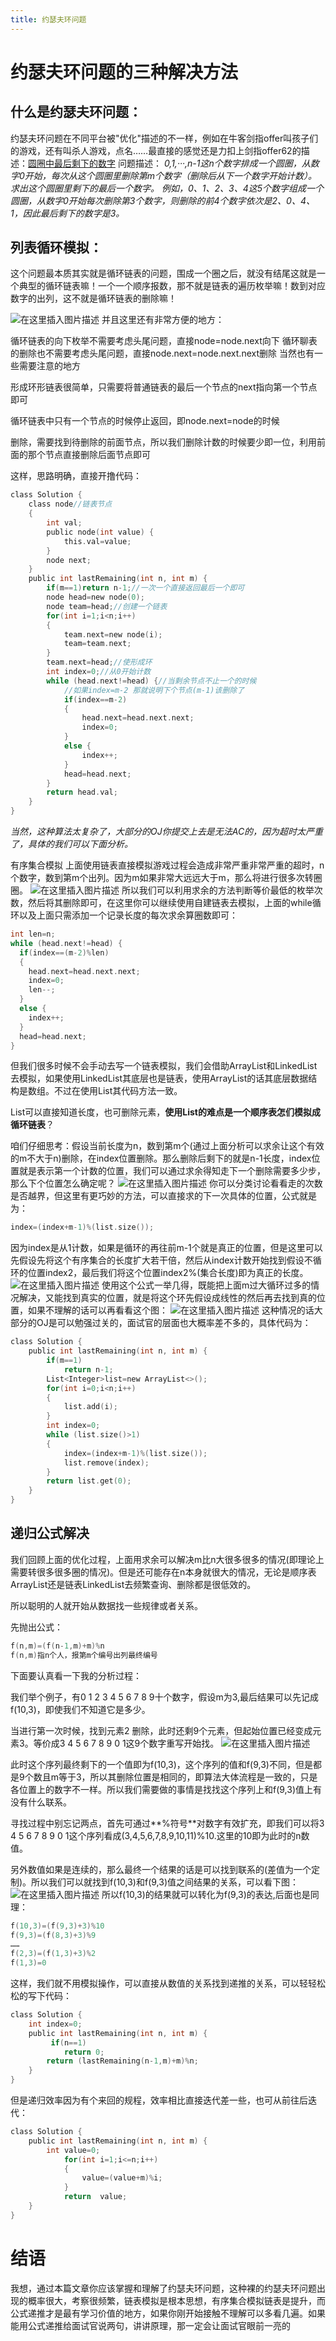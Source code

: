 ```yaml
---
title: 约瑟夫环问题
---
```

# 约瑟夫环问题的三种解决方法
<!-- more -->
## 什么是约瑟夫环问题：
约瑟夫环问题在不同平台被"优化"描述的不一样，例如在牛客剑指offer叫孩子们的游戏，还有叫杀人游戏，点名……最直接的感觉还是力扣上剑指offer62的描述：[圆圈中最后剩下的数字](https://leetcode.cn/problems/yuan-quan-zhong-zui-hou-sheng-xia-de-shu-zi-lcof/)
问题描述：
_0,1,···,n-1这n个数字排成一个圆圈，从数字0开始，每次从这个圆圈里删除第m个数字（删除后从下一个数字开始计数）。求出这个圆圈里剩下的最后一个数字。
例如，0、1、2、3、4这5个数字组成一个圆圈，从数字0开始每次删除第3个数字，则删除的前4个数字依次是2、0、4、1，因此最后剩下的数字是3。_
## 列表循环模拟：
这个问题最本质其实就是循环链表的问题，围成一个圈之后，就没有结尾这就是一个典型的循环链表嘛！一个一个顺序报数，那不就是链表的遍历枚举嘛！数到对应数字的出列，这不就是循环链表的删除嘛！

![在这里插入图片描述](https://img-blog.csdnimg.cn/b2ac040659104763b4dbf006bf0733a6.jpeg#pic_center)
并且这里还有非常方便的地方：

循环链表的向下枚举不需要考虑头尾问题，直接node=node.next向下
循环聊表的删除也不需要考虑头尾问题，直接node.next=node.next.next删除
当然也有一些需要注意的地方

形成环形链表很简单，只需要将普通链表的最后一个节点的next指向第一个节点即可

循环链表中只有一个节点的时候停止返回，即node.next=node的时候

删除，需要找到待删除的前面节点，所以我们删除计数的时候要少即一位，利用前面的那个节点直接删除后面节点即可

这样，思路明确，直接开撸代码：

```c
class Solution {
    class node//链表节点
    {
        int val;
        public node(int value) {
            this.val=value;
        }
        node next;
    }
    public int lastRemaining(int n, int m) {
        if(m==1)return n-1;//一次一个直接返回最后一个即可
        node head=new node(0);
        node team=head;//创建一个链表
        for(int i=1;i<n;i++)
        {
            team.next=new node(i);
            team=team.next;
        }
        team.next=head;//使形成环
        int index=0;//从0开始计数
        while (head.next!=head) {//当剩余节点不止一个的时候
            //如果index=m-2 那就说明下个节点(m-1)该删除了
            if(index==m-2)
            {
                head.next=head.next.next;
                index=0;
            }
            else {
                index++;
            }
            head=head.next;
        }
        return head.val;
    }
}

```
*当然，这种算法太复杂了，大部分的OJ你提交上去是无法AC的，因为超时太严重了，具体的我们可以下面分析。*

有序集合模拟
上面使用链表直接模拟游戏过程会造成非常严重非常严重的超时，n个数字，数到第m个出列。因为m如果非常大远远大于m，那么将进行很多次转圈圈。
![在这里插入图片描述](https://img-blog.csdnimg.cn/791ba2974e314ff789200f4f9cd74a9b.jpeg#pic_center)
所以我们可以利用求余的方法判断等价最低的枚举次数，然后将其删除即可，在这里你可以继续使用自建链表去模拟，上面的while循环以及上面只需添加一个记录长度的每次求余算圈数即可：

```c
int len=n;
while (head.next!=head) {
  if(index==(m-2)%len)
  {
    head.next=head.next.next;
    index=0;
    len--;
  }
  else {
    index++;
  }
  head=head.next;
}

```
但我们很多时候不会手动去写一个链表模拟，我们会借助ArrayList和LinkedList去模拟，如果使用LinkedList其底层也是链表，使用ArrayList的话其底层数据结构是数组。不过在使用List其代码方法一致。

List可以直接知道长度，也可删除元素，**使用List的难点是一个顺序表怎们模拟成循环链表**？

咱们仔细思考：假设当前长度为n，数到第m个(通过上面分析可以求余让这个有效的m不大于n)删除，在index位置删除。那么删除后剩下的就是n-1长度，index位置就是表示第一个计数的位置，我们可以通过求余得知走下一个删除需要多少步，那么下个位置怎么确定呢？
![在这里插入图片描述](https://img-blog.csdnimg.cn/f6138318abf54b05840cd303aa20fdc0.png#pic_center)
你可以分类讨论看看走的次数是否越界，但这里有更巧妙的方法，可以直接求的下一次具体的位置，公式就是为：

```c
index=(index+m-1)%(list.size());
```
因为index是从1计数，如果是循环的再往前m-1个就是真正的位置，但是这里可以先假设先将这个有序集合的长度扩大若干倍，然后从index计数开始找到假设不循环的位置index2，最后我们将这个位置index2%(集合长度)即为真正的长度。
![在这里插入图片描述](https://img-blog.csdnimg.cn/673d28e52163462fa09d9f675ddecf62.png#pic_center)
使用这个公式一举几得，既能把上面m过大循环过多的情况解决，又能找到真实的位置，就是将这个环先假设成线性的然后再去找到真的位置，如果不理解的话可以再看看这个图：
![在这里插入图片描述](https://img-blog.csdnimg.cn/213423c21fa54ef6b1d6e3d19bce7834.png#pic_center)
这种情况的话大部分的OJ是可以勉强过关的，面试官的层面也大概率差不多的，具体代码为：

```c
class Solution {
    public int lastRemaining(int n, int m) {
        if(m==1)
            return n-1;
        List<Integer>list=new ArrayList<>();
        for(int i=0;i<n;i++)
        {
            list.add(i);
        }
        int index=0;
        while (list.size()>1)
        {
            index=(index+m-1)%(list.size());
            list.remove(index);
        }
        return list.get(0);
    }
}

```
## 递归公式解决
我们回顾上面的优化过程，上面用求余可以解决m比n大很多很多的情况(即理论上需要转很多很多圈的情况)。但是还可能存在n本身就很大的情况，无论是顺序表ArrayList还是链表LinkedList去频繁查询、删除都是很低效的。

所以聪明的人就开始从数据找一些规律或者关系。

先抛出公式：

```c
f(n,m)=(f(n-1,m)+m)%n
f(n,m)指n个人，报第m个编号出列最终编号
```
下面要认真看一下我的分析过程：

我们举个例子，有0 1 2 3 4 5 6 7 8 9十个数字，假设m为3,最后结果可以先记成f(10,3)，即使我们不知道它是多少。

当进行第一次时候，找到元素2 删除，此时还剩9个元素，但起始位置已经变成元素3。等价成3 4 5 6 7 8 9 0 1这9个数字重写开始找。
![在这里插入图片描述](https://img-blog.csdnimg.cn/f84f057489844f3d82f7bc45bcb67d62.png#pic_center)

此时这个序列最终剩下的一个值即为f(10,3)，这个序列的值和f(9,3)不同，但是都是9个数且m等于3，所以其删除位置是相同的，即算法大体流程是一致的，只是各位置上的数字不一样。所以我们需要做的事情是找找这个序列上和f(9,3)值上有没有什么联系。

寻找过程中别忘记两点，首先可通过**%符号**对数字有效扩充，即我们可以将3 4 5 6 7 8 9 0 1这个序列看成(3,4,5,6,7,8,9,10,11)%10.这里的10即为此时的n数值。

另外数值如果是连续的，那么最终一个结果的话是可以找到联系的(差值为一个定制)。所以我们可以就找到f(10,3)和f(9,3)值之间结果的关系，可以看下图：
![在这里插入图片描述](https://img-blog.csdnimg.cn/fd5c2d8029aa44849d3f908571635ae0.png#pic_center)
所以f(10,3)的结果就可以转化为f(9,3)的表达,后面也是同理：

```c
f(10,3)=(f(9,3)+3)%10
f(9,3)=(f(8,3)+3)%9
……
f(2,3)=(f(1,3)+3)%2
f(1,3)=0
```
这样，我们就不用模拟操作，可以直接从数值的关系找到递推的关系，可以轻轻松松的写下代码：

```c
class Solution {
    int index=0;
    public int lastRemaining(int n, int m) {
         if(n==1)
            return 0;      
        return (lastRemaining(n-1,m)+m)%n;
    }
}


```
但是递归效率因为有个来回的规程，效率相比直接迭代差一些，也可从前往后迭代：

```c
class Solution {
    public int lastRemaining(int n, int m) {
        int value=0;
            for(int i=1;i<=n;i++)
            {
                value=(value+m)%i;
            }
            return  value;
    }
}

```
# 结语
我想，通过本篇文章你应该掌握和理解了约瑟夫环问题，这种裸的约瑟夫环问题出现的概率很大，考察很频繁，链表模拟是根本思想，有序集合模拟链表是提升，而公式递推才是最有学习价值的地方，如果你刚开始接触不理解可以多看几遍。如果能用公式递推给面试官说两句，讲讲原理，那一定会让面试官眼前一亮的